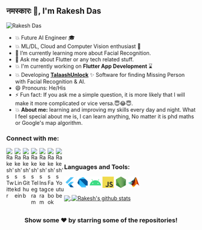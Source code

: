 <h2 >नमस्कारः 👋, I'm Rakesh Das</h2>

<p align="left"> <img src="https://komarev.com/ghpvc/?username=rakesh4104&label=Profile%20views&color=0e75b6&style=flat" alt="Rakesh Das" /> </p>


- 💥 Future AI Engineer 🎓
- 💥 ML/DL, Cloud and Computer Vision enthusiast 🧠
- 🌱 I’m currently learning more about Facial Recognition.
- 💬 Ask me about Flutter or any tech related stuff.
- 💥 I'm currently working on **Flutter App Development** ⌛
- 💥 Developing **[TalaashUnlock](https://www.github.com/talaashunlock)** ✨ Software for finding Missing Person with Facial Recognition & AI.
- 😄 Pronouns: He/His
- ⚡ Fun fact: If you ask me a simple question, it is more likely that I will make it more complicated or vice versa.😇😂😇.
- 💥 **About me:** learning and improving my skills every day and night. What I feel special about me is, I can learn anything, No matter it is phd maths or Google's map algorithm.

<h3 align="left">Connect with me:</h3>
<p align="left">
<a href="https://github.com/rakesh4104">
  <img align="left" alt="Rakesh's Twitter" width="22px" src="https://cdn.jsdelivr.net/npm/simple-icons@v3/icons/twitter.svg" />
</a>
<a href="https://www.linkedin.com/in/rakeshdas0804/">
  <img align="left" alt="Rakesh's Linkdein" width="22px" src="https://cdn.jsdelivr.net/npm/simple-icons@v3/icons/linkedin.svg" />
</a>
<a href="https://github.com/rakesh4104">
  <img align="left" alt="Rakesh's Github" width="22px" src="https://cdn.jsdelivr.net/npm/simple-icons@v3/icons/github.svg" />
</a>
<a href="https://github.com/rakesh4104">
  <img align="left" alt="Rakesh's Telegram" width="22px" src="https://cdn.jsdelivr.net/npm/simple-icons@v3/icons/telegram.svg" />
</a>
<a href="https://www.instagram.com/rakesh_openai/">
  <img align="left" alt="Rakesh's Instagram" width="22px" src="https://cdn.jsdelivr.net/npm/simple-icons@v3/icons/instagram.svg" />
</a>
<a href="https://www.facebook.com/rakesh.das0804/">
  <img align="left" alt="Rakesh's Facebook" width="22px" src="https://cdn.jsdelivr.net/npm/simple-icons@v3/icons/facebook.svg" />
</a>
<a href="https://github.com/rakesh4104/">
  <img align="left" alt="Rakesh's Youtube" width="22px" src="https://cdn.jsdelivr.net/npm/simple-icons@v3/icons/youtube.svg" />
</a>
</p>

<br>
<h3 align="left">Languages and Tools:</h3>
<p align="left">
<code><img height="30" src="https://raw.githubusercontent.com/github/explore/80688e429a7d4ef2fca1e82350fe8e3517d3494d/topics/flutter/flutter.png"></code>
<code><img height="30" src="https://raw.githubusercontent.com/github/explore/80688e429a7d4ef2fca1e82350fe8e3517d3494d/topics/dart/dart.png"></code>
<code><img height="30" src="https://raw.githubusercontent.com/github/explore/80688e429a7d4ef2fca1e82350fe8e3517d3494d/topics/android/android.png"></code>
<code><img height="30" src="https://raw.githubusercontent.com/github/explore/80688e429a7d4ef2fca1e82350fe8e3517d3494d/topics/javascript/javascript.png"></code>
<code><img height="30" src="https://raw.githubusercontent.com/github/explore/80688e429a7d4ef2fca1e82350fe8e3517d3494d/topics/nodejs/nodejs.png"></code>  
<code><img height="30" src="https://raw.githubusercontent.com/github/explore/80688e429a7d4ef2fca1e82350fe8e3517d3494d/topics/matlab/matlab.png"></code>
</p>

<a href="https://github.com/RakeshDas0804">
  <img align="center" src="https://github-readme-stats.vercel.app/api/top-langs/?username=rakesh4104&theme=light&hide_langs_below=5" />
</a>
<a href="https://github.com/RakeshDas0804">
  <img align="center" src="https://github-readme-stats.vercel.app/api?username=rakesh4104&show_icons=true&locale=en&count_private=true" alt="Rakesh's github stats" />
</a>

<br/>
<br/>

<div align="center">

### Show some ❤️ by starring some of the repositories!

</div>

